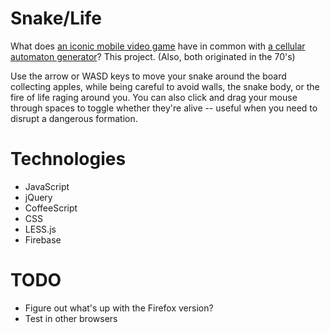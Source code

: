 Snake/Life
==========

What does <a href="http://en.wikipedia.org/wiki/Snake_(video_game)">an iconic mobile video game</a> have in common with 
<a href="http://en.wikipedia.org/wiki/Conway%27s_game_of_life">a cellular automaton generator</a>?
This project. (Also, both originated in the 70's)

Use the arrow or WASD keys to move your snake around the board collecting 
apples, while being careful to avoid walls, the snake body, or the fire of life 
raging around you. You can also click and drag your mouse through spaces to
toggle whether they're alive -- useful when you need to disrupt a dangerous
formation.

Technologies
============

* JavaScript
* jQuery
* CoffeeScript
* CSS
* LESS.js
* Firebase

TODO
====

* Figure out what's up with the Firefox version?
* Test in other browsers
